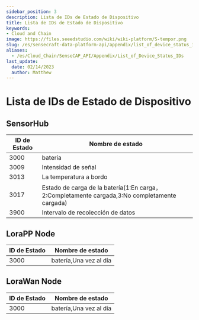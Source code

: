```yaml
---
sidebar_position: 3
description: Lista de IDs de Estado de Dispositivo
title: Lista de IDs de Estado de Dispositivo
keywords:
- Cloud and Chain
image: https://files.seeedstudio.com/wiki/wiki-platform/S-tempor.png        
slug: /es/sensecraft-data-platform-api/appendix/list_of_device_status_ids
aliases:
  - /es/Cloud_Chain/SenseCAP_API/Appendix/List_of_Device_Status_IDs
last_update:
  date: 02/14/2023
  author: Matthew
---
```



<div class="post-header">
<h1>Lista de IDs de Estado de Dispositivo</h1>
</div>
<div class="post-content">
<h2 id="sensorhub" class="clickable-header top-level-header">SensorHub</h2>
<i class="icon-arrow-up back-to-top"></i>
<table>
<thead>
<tr>
<th>ID de Estado</th>
<th>Nombre de estado</th>
</tr>
</thead>
<tbody>
<tr>
<td>3000</td>
<td>batería</td>
</tr>
<tr>
<td>3009</td>
<td>Intensidad de señal</td>
</tr>
<tr>
<td>3013</td>
<td>La temperatura a bordo</td>
</tr>
<tr>
<td>3017</td>
<td>Estado de carga de la batería(1:En carga，2:Completamente cargada,3:No completamente cargada)</td>
</tr>
<tr>
<td>3900</td>
<td>Intervalo de recolección de datos</td>
</tr>
</tbody>
</table>
<h2 id="lorapp-node" class="clickable-header top-level-header">LoraPP Node</h2>
<i class="icon-arrow-up back-to-top"></i>
<table>
<thead>
<tr>
<th>ID de Estado</th>
<th>Nombre de estado</th>
</tr>
</thead>
<tbody>
<tr>
<td>3000</td>
<td>batería,Una vez al día</td>
</tr>
</tbody>
</table>
<h2 id="lorawan-node" class="clickable-header top-level-header">LoraWan Node</h2>
<i class="icon-arrow-up back-to-top"></i>
<table>
<thead>
<tr>
<th>ID de Estado</th>
<th>Nombre de estado</th>
</tr>
</thead>
<tbody>
<tr>
<td>3000</td>
<td>batería,Una vez al día</td>
</tr>
</tbody>
</table>
</div>